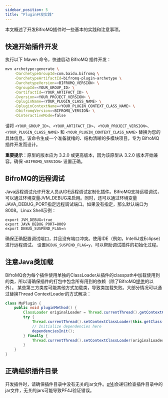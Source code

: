 ```yaml
---
sidebar_position: 5
title: "Plugin开发实践"
---
```


本文概述了开发BifroMQ插件时一些基本的实践和注意事项。

## 快速开始插件开发

执行以下 Maven 命令，快速启动 BifroMQ 插件开发：

```bash
mvn archetype:generate \
    -DarchetypeGroupId=com.baidu.bifromq \
    -DarchetypeArtifactId=bifromq-plugin-archetype \
    -DarchetypeVersion=<BIFROMQ_VERSION> \
    -DgroupId=<YOUR_GROUP_ID> \
    -DartifactId=<YOUR_ARTIFACT_ID> \
    -Dversion=<YOUR_PROJECT_VERSION> \
    -DpluginName=<YOUR_PLUGIN_CLASS_NAME> \
    -DpluginContextName=<YOUR_PLUGIN_CONTEXT_CLASS_NAME> \
    -DbifromqVersion=<BIFROMQ_VERSION> \
    -DinteractiveMode=false
```

请将 `<YOUR_GROUP_ID>`、`<YOUR_ARTIFACT_ID>`、`<YOUR_PROJECT_VERSION>`、`<YOUR_PLUGIN_CLASS_NAME>`
和 `<YOUR_PLUGIN_CONTEXT_CLASS_NAME>` 替换为您的具体信息。该命令生成一个准备就绪的、结构清晰的多模块项目，专为 BifroMQ
插件开发而设计。

**重要提示**：原型的版本应为 3.2.0 或更高版本，因为该原型从 3.2.0 版本开始兼容。确保 `<BIFROMQ_VERSION>` 设置正确。

## BifroMQ的远程调试

Java远程调试允许开发人员从IDE远程调试定制化插件。BifroMQ支持远程调试，可以通过环境变量JVM_DEBUG来启用。同时，还可以通过环境变量JAVA_DEBUG_PORT指定远程调试端口。如果没有指定，那么默认端口为8008。Linux Shell示例：

```shell
export JVM_DEBUG=true
export JAVA_DEBUG_PORT=8009
export DEBUG_SUSPEND_FLAG=n
```

确保正确配置调试端口，并且没有端口冲突。使用IDE（例如，IntelliJ或Eclipse）进行远程调试。
设置`DEBUG_SUSPEND_FLAG=y`，可以帮助调试插件的初始化过程。

## 注意Java类加载

BifroMQ会为每个插件使用单独的ClassLoader从插件的classpath中加载使用到的类，所以请确保插件的打包中包含所有用到的依赖（除了BifroMQ[提供](intro.md#插件部署)的以外）。
某些第三方类库可能其他方式加载类，导致类加载失败。大部分情况可以通过替换Thread ContextLoader的方式解决：

```java
class MyPlugin {
    public void pluginMethod() {
        ClassLoader originalLoader = Thread.currentThread().getContextClassLoader();
        try {
            Thread.currentThread().setContextClassLoader(this.getClass().getClassLoader());
            // Initialize dependencies here  
            dependenciesInit();
        } finally {
            Thread.currentThread().setContextClassLoader(originalLoader);
        }
    }
}
```

## 正确组织插件目录

开发插件时，请确保插件目录中没有无关的jar文件。[pf4j](https://pf4j.org)会递归检查插件目录中的jar文件，无关的jars可能导致PF4J验证错误。